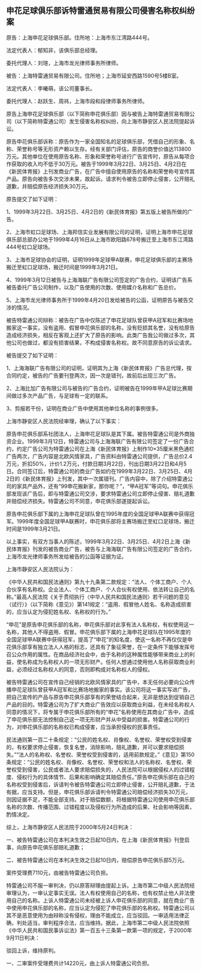 ## 申花足球俱乐部诉特雷通贸易有限公司侵害名称权纠纷案

原告：上海申花足球俱乐部。住所地：上海市东江湾路444号。

法定代表人：郁知非，该俱乐部总经理。

委托代理人：刘瑄，上海市龙光律师事务所律师。

被告：上海特雷通贸易有限公司。住所地；上海市延安西路1590号5楼B室。

法定代表人：李曦萌，该公司董事长。

委托代理人：赵跃生、周祎，上海市段和段律师事务所律师。

原告上海申花足球俱乐部（以下简称申花俱乐部）因与被告上海特雷通贸易有限公司（以下简称特雷通公司）发生侵害名称权纠纷，向上海市静安区人民法院提起诉讼。

原告申花俱乐部诉称：原告作为一家全国知名的足球俱乐部，凭借自己的形象、名称、荣誉称号等无形资产赖以生存。经有关部门评估，原告的商誉价值达113800万元。其他单位在使用原告名称、形象和荣誉称号进行广告宣传时，原告从每项合作获取的收入均不低于30万元。被告于1999年3月22日、3月25日、4月2日在《新民体育报》上刊发商业广告，在广告中擅自使用原告的名称和荣誉称号宣传其产品。原告向被告多次交涉未果，故起诉。请求判令被告立即停止侵害，公开赔礼道歉，并赔偿原告经济损失30万元。

原告提交了如下证明：

1、1999年3月22日、3月25日、4月2日的《新民体育报》第五版上被告所做的广告。

2、上海市虹口足球场、上海邦信实业发展有限公司的证明，证明上海市申花足球俱乐部总部办公地于1999年4月16日从上海市欧阳路678号搬迁至上海市东江湾路444号虹口足球场。

3、上海市足球协会的证明，证明1999年足球甲A联赛，申花足球俱乐部的主赛场搬迁至虹口足球场，搬迁时间是1999年3月21日。

4、1999年3月12日被告与上海海联广告有限公司签定的广告合约，证明该广告系被告委托广告公司制作，以及广告使用的次数、使用媒介名称和广告总价。

5、上海市龙光律师事务所于1999年4月20日发给被告的公函，证明原告与被告交涉的情况。

被告特雷通公司辩称：被告在广告中仅陈述了申花足球队曾获甲A冠军和比赛场地搬家这一事实，没有盗用、假冒申花俱乐部的名称，没有贬损其名誉，没有给原告造成经济损失，相反在客观上还扩大了原告的影响。此类广告我公司做过多次，其他公司也做过，都没有损害结果，不构成侵害名称权。故不同意原告的诉讼请求。

被告提交了如下证明：

1、上海海联广告有限公司的证明，证明其为上海《新民体育报》广告总代理，按合同约定，被告的广告要刊登两次，因一次是错刊，故前后出现三次广告。

2、上海比加广告有限公司与被告的广告合约，证明被告在1999年甲A足球比赛期间做过多次产品广告，与足球有一定的联系。

3、剪报若干份，证明在商业广告中使用其他单位名称的事例很多。

上海市静安区人民法院经审理，确认了以下事实：

原告申花俱乐部系社团法人，上海申花足球队是其下属。被告特雷通公司是外商独资企业。1999年3月12日，特雷通公司与上海海联广告有限公司签定了一份广告合约，约定广告公司为特雷通公司在上海《新民体育报》上制作10×35厘米黑色通栏广告两次，广告内容是北欧风情家具，广告资料由特雷通公司提供，广告总价2.4万元，折扣50%，计价1.2万元，付款日期3月22日，刊出日期3月22日和4月5日。合同签订后，特雷通公司的商业广告如约在1999年3月22日、3月25日、4月2日的《新民体育报》上刊发，其中一次属错刊。广告内容中，除了介绍特雷通公司的家具产品外，还有“99申花搬新家，那你呢？”，“甲A冠军”等词句。申花俱乐部发现该广告后，即与特雷通公司交涉，要求特雷通公司立即停止侵害、赔礼道歉并赔偿经济损失。特雷通公司不同意，申花俱乐部遂提起诉讼。

原告申花俱乐部下属的上海申花足球队曾在1995年度的全国足球甲A联赛中获得冠军。1999年度全国足球甲A联赛时，申花俱乐部将主赛场搬迁至虹口足球场，搬迁时间是1999年3月21日。

以上事实，有双方当事人的陈述，1999年3月22日、3月25日、4月2日上海《新民体育报》刊发的被告商业广告，被告与上海海联广告有限公司签定的广告合约，上海市龙光律师事务所发给被告的公函等证据为证。

上海市静安区人民法院认为：

《中华人民共和国民法通则》第九十九条第二款规定：“法人、个体工商户、个人合伙享有名称权。企业法人、个体工商户、个人合伙有权使用、依法转让自己的名称。”最高人民法院《关于贯彻执行〈中华人民共和国民法通则〉若干问题的意见（试行）》（以下简称《意见》）第141规定：“盗用、假冒他人姓名、名称造成损害的，应当认定为侵犯姓名权、名称权的行为。”

“申花”是原告申花俱乐部的名称，申花俱乐部对此享有法人名称权，有权使用这一名称，其他人不得盗用、假冒。申花俱乐部下属的上海申花足球队在1995年度的全国足球甲A联赛中获得冠军，提高了“申花”的知名度，使这一名称不再仅仅是申花俱乐部享有独立法人人格的标志，还具有了象征荣誉，在一定条件下能够发挥号召公众作用的属性。在商品经济社会中，由于名称的这种属性能够带来商业上的利益，使名称成为名称权人的一项无形财产。任何人想通过使用他人名称获取商业利益，必须经过名称权人的同意，否则即构成对名称权人的侵权。

被告特雷通公司在宣传自己经销的北欧风情家具的广告中，本无任何必要向公众传播申花足球队曾获甲A冠军和比赛场地搬家的事实。该公司将这一事实写进广告，把自己宣传的产品与原告申花俱乐部享有的荣誉结合起来，无非是想达到促销自己产品的目的。特雷通公司为了扩大商业广告效应以获取商业利益，在未经名称权人同意的情况下，将专属于申花俱乐部所有的“申花”名称使用在其商业广告中，造成了申花俱乐部无法控制自己这一项无形财产并从中受益的损害。特雷通公司的行为，对申花俱乐部的名称权已构成侵害，应当承担侵权的民事责任。

民法通则第一百二十条规定：“公民的姓名权、肖像权、名誉权、荣誉权受到侵害的，有权要求停止侵害，恢复名誉，消除影响，赔礼道歉，并可以要求赔偿损失。”“法人的名称权、名誉权、荣誉权受到侵害的，适用前款规定。”《意见》第150条规定：“公民的姓名权、肖像权、名誉权、荣誉权和法人的名称权、名誉权、荣誉权受到侵害，公民或者法人要求赔偿损失的，人民法院可以根据侵权人的过错程度、侵权行为的具体情节、后果和影响确定其赔偿责任。”原告申花俱乐部在自己的名称权受到侵害后，诉请判令被告特雷通公司立即停止侵害，公开赔礼道歉，于法有据，应当支持。但是，申花俱乐部诉请判令特雷通公司赔偿经济损失30万元，则因证据不足，不能全部支持。对于赔偿数额，将根据特雷通公司使用申花俱乐部名称的次数、传播范围、过错程度以及侵权行为所造成的后果、社会影响等因素，酌情决定。

综上，上海市静安区人民法院于2000年5月24日判决：

一、被告特雷通公司在本判决生效之日起10日内，在上海《新民体育报》刊登启事，向原告申花俱乐部赔礼道歉；

二、被告特雷通公司在本判决生效之日起10日内，赔偿原告申花俱乐部5万元。

案件受理费7110元，由被告特雷通公司负担。

特雷通公司不服一审判决，仍以原答辩理由提起上诉。上海市第二中级人民法院经审理认为，一审认定事实无误。法人有权使用自己的名称，也有权禁止他人非法使用自己的名称。上诉人特雷通公司未经被上诉人申花俱乐部的同意，就在商业广告中使用申花俱乐部的名称，应当认定为侵犯了申花俱乐部的名称权。特雷通公司以其不是恶意使用为由辩称没有侵权，理由不能成立，应当驳回。一审适用法律正确，判处适当，审判程序合法，应当维持。据此，上海市第二中级人民法院依照《中华人民共和国民事诉讼法》第一百五十三条第一款第一项的规定，于2000年9月11日判决：

驳回上诉，维持原判。

一、二审案件受理费共计14220元，由上诉人特雷通公司负担。

